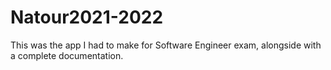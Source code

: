 # Natour2021-2022
This was the app I had to make for Software Engineer exam, alongside with a complete documentation.
